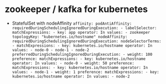 # zookeeper / kafka for kubernetes

* StatefulSet with nodeAffinity
`
 affinity:
        podAntiAffinity:
          requiredDuringSchedulingIgnoredDuringExecution:
          - labelSelector:
              matchExpressions:
              - key: app
                operator: In
                values:
                - zookeeper
            topologyKey: "kubernetes.io/hostname"
        nodeAffinity:
          requiredDuringSchedulingIgnoredDuringExecution:
            nodeSelectorTerms:
            - matchExpressions:
              - key: kubernetes.io/hostname
                operator: In
                values:
                - node-0
                - node-1
                - node-2
          preferredDuringSchedulingIgnoredDuringExecution:
          - weight: 100
            preference:
              matchExpressions:
              - key: kubernetes.io/hostname
                operator: In
                values:
                - node-0
          - weight: 50
            preference:
              matchExpressions:
              - key: kubernetes.io/hostname
                operator: In
                values:
                - node-1
          - weight: 1
            preference:
              matchExpressions:
              - key: kubernetes.io/hostname
                operator: In
                values:
                - node-2
`
